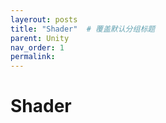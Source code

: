 ```yaml
---
layerout: posts
title: "Shader"  # 覆盖默认分组标题
parent: Unity
nav_order: 1
permalink:
---
```


# Shader
